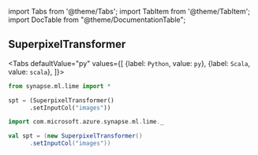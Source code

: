 import Tabs from '@theme/Tabs';
import TabItem from '@theme/TabItem';
import DocTable from "@theme/DocumentationTable";

<!-- 
```python
import pyspark
import os
import json
from IPython.display import display

spark = (pyspark.sql.SparkSession.builder.appName("MyApp")
        .config("spark.jars.packages", "com.microsoft.azure:synapseml:0.9.1")
        .config("spark.jars.repositories", "https://mmlspark.azureedge.net/maven")
        .getOrCreate())

def getSecret(secretName):
        get_secret_cmd = 'az keyvault secret show --vault-name mmlspark-build-keys --name {}'.format(secretName)
        value = json.loads(os.popen(get_secret_cmd).read())["value"]
        return value

import synapse.ml
```
-->

## SuperpixelTransformer

<Tabs
defaultValue="py"
values={[
{label: `Python`, value: `py`},
{label: `Scala`, value: `scala`},
]}>
<TabItem value="py">

<!--pytest-codeblocks:cont-->

```python
from synapse.ml.lime import *

spt = (SuperpixelTransformer()
      .setInputCol("images"))
```

</TabItem>
<TabItem value="scala">

```scala
import com.microsoft.azure.synapse.ml.lime._

val spt = (new SuperpixelTransformer()
      .setInputCol("images"))
```

</TabItem>
</Tabs>

<DocTable className="SuperpixelTransformer"
py="mmlspark.lime.html#module-mmlspark.lime.SuperpixelTransformer"
scala="com/microsoft/azure/synapse/ml/lime/SuperpixelTransformer.html"
sourceLink="https://github.com/microsoft/SynapseML/blob/master/core/src/main/scala/com/microsoft/azure/synapse/ml/lime/SuperpixelTransformer.scala" />




